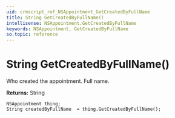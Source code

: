 ```yaml
---
uid: crmscript_ref_NSAppointment_GetCreatedByFullName
title: String GetCreatedByFullName()
intellisense: NSAppointment.GetCreatedByFullName
keywords: NSAppointment, GetCreatedByFullName
so.topic: reference
---
```


# String GetCreatedByFullName()

Who created the appointment. Full name.

**Returns:** String

```crmscript
NSAppointment thing;
String createdByFullName  = thing.GetCreatedByFullName();
```

